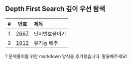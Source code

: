 
## Depth First Search 깊이 우선 탐색

|#|번호|제목|
|:-:|:-:|:-|
|1|[2667](https://www.acmicpc.net/problem/2667)|단지번호붙이기|
|2|[1012](https://www.acmicpc.net/problem/1012)|유기농 배추|

? 문제풀이를 위한 markdown 양식을 추가했습니다. 활용해주세요!